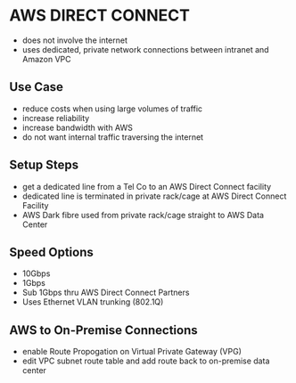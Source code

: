 # AWS DIRECT CONNECT
- does not involve the internet
- uses dedicated, private network connections between intranet and Amazon VPC

## Use Case
- reduce costs when using large volumes of traffic
- increase reliability
- increase bandwidth with AWS
- do not want internal traffic traversing the internet

## Setup Steps
- get a dedicated line from a Tel Co to an AWS Direct Connect facility
- dedicated line is terminated in private rack/cage at AWS Direct Connect
Facility
- AWS Dark fibre used from private rack/cage straight to AWS Data Center

## Speed Options
- 10Gbps
- 1Gbps
- Sub 1Gbps thru AWS Direct Connect Partners
- Uses Ethernet VLAN trunking (802.1Q)

## AWS to On-Premise Connections
- enable Route Propogation on Virtual Private Gateway (VPG)
- edit VPC subnet route table and add route back to on-premise data center
